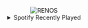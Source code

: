 <div align="center">
<picture>
    <source media="(prefers-color-scheme: dark)" srcset="https://i.ibb.co/YQtgVwb/output-gif.gif">
    <source media="(prefers-color-scheme: light)" srcset="https://i.ibb.co/YQtgVwb/output-gif.gif">
    <img alt="RENOS" src="https://i.ibb.co/YQtgVwb/output-gif.gif">
</picture>
<details>
<summary>Spotify Recently Played</summary>
<img src="https://spotify-recently-played-readme.vercel.app/api?user=31d6d6zerc5ct6kck32na2ozsqf4&unique=1&width=400" alt="Spotify" />
</details>
</div>
<!-- Image deletion URL: https://ibb.co/sRF7Xzt/826241ec70fb0c553bcb6d7283d4282b -->
